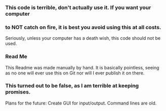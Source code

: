 ### This code is terrible, don't actually use it. If you want your computer
### to NOT catch on fire, it is best you avoid using this at all costs.
Seriously, unless your computer has a death wish, this code should not
be used.
### Read Me
This Readme was made manually by hand. It is basically pointless,
seeing as no one will ever use this on Git nor will I ever publish
it on there.
### This turned out to be false, as I am terrible at keeping promises.
Plans for the future:
Create GUI for input/output. Command lines are old.
